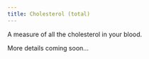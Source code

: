 ```yaml
---
title: Cholesterol (total)
---
```


A measure of all the cholesterol in your blood.

More details coming soon...